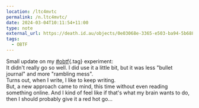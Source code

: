 ```yaml
---
location: /ltc4mvtc
permalink: /n.ltc4mvtc/
date: 2024-03-04T10:11:54+11:00
type: note
external_url: https://death.id.au/objects/0e03068e-3365-e503-ba94-5b6880502838
tags:
  - OBTF
---
```


Small update on my [#obtf](/tag/obtf){.tag} experiment:  
It didn't really go so well. I did use it a little bit, but it was less "bullet journal" and more "rambling mess".  
Turns out, when I write, I like to keep writing.  
But, a new approach came to mind, this time without even reading something online. And I kind of feel like if that's what my brain wants to do, then I should probably give it a red hot go...
